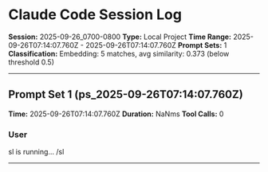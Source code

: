 # Claude Code Session Log

**Session:** 2025-09-26_0700-0800
**Type:** Local Project
**Time Range:** 2025-09-26T07:14:07.760Z - 2025-09-26T07:14:07.760Z
**Prompt Sets:** 1
**Classification:** Embedding: 5 matches, avg similarity: 0.373 (below threshold 0.5)

---

<a name="ps_2025-09-26T07:14:07.760Z"></a>
## Prompt Set 1 (ps_2025-09-26T07:14:07.760Z)

**Time:** 2025-09-26T07:14:07.760Z
**Duration:** NaNms
**Tool Calls:** 0

### User

<command-message>sl is running…</command-message>
<command-name>/sl</command-name>

---

